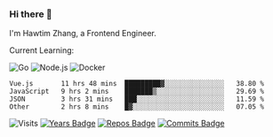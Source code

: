 ### Hi there 👋

I'm Hawtim Zhang, a Frontend Engineer.

Current Learning:

![Go](https://img.shields.io/badge/-Go-%2300ADD8.svg?&style=flat-square&logo=go&logoColor=white)
![Node.js](https://img.shields.io/badge/-Node.js-339933?style=flat-square&logo=Node.js&logoColor=white)
![Docker](https://img.shields.io/badge/-Docker-2496ED?style=flat-square&logo=docker&logoColor=white)


<!--START_SECTION:waka-->

```text
Vue.js       11 hrs 48 mins  █████████▓░░░░░░░░░░░░░░░   38.80 %
JavaScript   9 hrs 2 mins    ███████▒░░░░░░░░░░░░░░░░░   29.69 %
JSON         3 hrs 31 mins   ███░░░░░░░░░░░░░░░░░░░░░░   11.59 %
Other        2 hrs 8 mins    █▓░░░░░░░░░░░░░░░░░░░░░░░   07.05 %
```

<!--END_SECTION:waka-->

![Visits](https://badges.pufler.dev/visits/hawtim/hawtim)
[![Years Badge](https://badges.pufler.dev/years/hawtim)](https://badges.pufler.dev)
[![Repos Badge](https://badges.pufler.dev/repos/hawtim)](https://badges.pufler.dev)
[![Commits Badge](https://badges.pufler.dev/commits/yearly/hawtim)](https://badges.pufler.dev)
